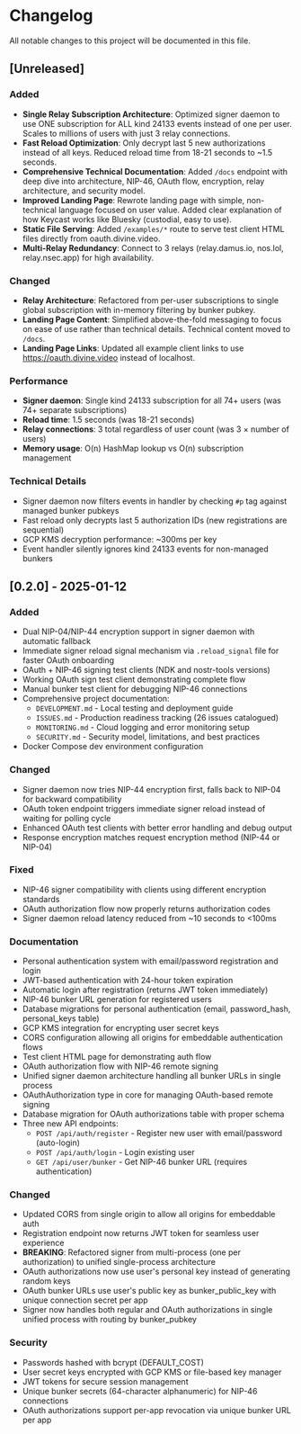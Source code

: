 # Changelog

All notable changes to this project will be documented in this file.

## [Unreleased]

### Added
- **Single Relay Subscription Architecture**: Optimized signer daemon to use ONE subscription for ALL kind 24133 events instead of one per user. Scales to millions of users with just 3 relay connections.
- **Fast Reload Optimization**: Only decrypt last 5 new authorizations instead of all keys. Reduced reload time from 18-21 seconds to ~1.5 seconds.
- **Comprehensive Technical Documentation**: Added `/docs` endpoint with deep dive into architecture, NIP-46, OAuth flow, encryption, relay architecture, and security model.
- **Improved Landing Page**: Rewrote landing page with simple, non-technical language focused on user value. Added clear explanation of how Keycast works like Bluesky (custodial, easy to use).
- **Static File Serving**: Added `/examples/*` route to serve test client HTML files directly from oauth.divine.video.
- **Multi-Relay Redundancy**: Connect to 3 relays (relay.damus.io, nos.lol, relay.nsec.app) for high availability.

### Changed
- **Relay Architecture**: Refactored from per-user subscriptions to single global subscription with in-memory filtering by bunker pubkey.
- **Landing Page Content**: Simplified above-the-fold messaging to focus on ease of use rather than technical details. Technical content moved to `/docs`.
- **Landing Page Links**: Updated all example client links to use https://oauth.divine.video instead of localhost.

### Performance
- **Signer daemon**: Single kind 24133 subscription for all 74+ users (was 74+ separate subscriptions)
- **Reload time**: 1.5 seconds (was 18-21 seconds)
- **Relay connections**: 3 total regardless of user count (was 3 × number of users)
- **Memory usage**: O(n) HashMap lookup vs O(n) subscription management

### Technical Details
- Signer daemon now filters events in handler by checking `#p` tag against managed bunker pubkeys
- Fast reload only decrypts last 5 authorization IDs (new registrations are sequential)
- GCP KMS decryption performance: ~300ms per key
- Event handler silently ignores kind 24133 events for non-managed bunkers

## [0.2.0] - 2025-01-12

### Added
- Dual NIP-04/NIP-44 encryption support in signer daemon with automatic fallback
- Immediate signer reload signal mechanism via `.reload_signal` file for faster OAuth onboarding
- OAuth + NIP-46 signing test clients (NDK and nostr-tools versions)
- Working OAuth sign test client demonstrating complete flow
- Manual bunker test client for debugging NIP-46 connections
- Comprehensive project documentation:
  - `DEVELOPMENT.md` - Local testing and deployment guide
  - `ISSUES.md` - Production readiness tracking (26 issues catalogued)
  - `MONITORING.md` - Cloud logging and error monitoring setup
  - `SECURITY.md` - Security model, limitations, and best practices
- Docker Compose dev environment configuration

### Changed
- Signer daemon now tries NIP-44 encryption first, falls back to NIP-04 for backward compatibility
- OAuth token endpoint triggers immediate signer reload instead of waiting for polling cycle
- Enhanced OAuth test clients with better error handling and debug output
- Response encryption matches request encryption method (NIP-44 or NIP-04)

### Fixed
- NIP-46 signer compatibility with clients using different encryption standards
- OAuth authorization flow now properly returns authorization codes
- Signer daemon reload latency reduced from ~10 seconds to <100ms

### Documentation
- Personal authentication system with email/password registration and login
- JWT-based authentication with 24-hour token expiration
- Automatic login after registration (returns JWT token immediately)
- NIP-46 bunker URL generation for registered users
- Database migrations for personal authentication (email, password_hash, personal_keys table)
- GCP KMS integration for encrypting user secret keys
- CORS configuration allowing all origins for embeddable authentication flows
- Test client HTML page for demonstrating auth flow
- OAuth authorization flow with NIP-46 remote signing
- Unified signer daemon architecture handling all bunker URLs in single process
- OAuthAuthorization type in core for managing OAuth-based remote signing
- Database migration for OAuth authorizations table with proper schema
- Three new API endpoints:
  - `POST /api/auth/register` - Register new user with email/password (auto-login)
  - `POST /api/auth/login` - Login existing user
  - `GET /api/user/bunker` - Get NIP-46 bunker URL (requires authentication)

### Changed
- Updated CORS from single origin to allow all origins for embeddable auth
- Registration endpoint now returns JWT token for seamless user experience
- **BREAKING**: Refactored signer from multi-process (one per authorization) to unified single-process architecture
- OAuth authorizations now use user's personal key instead of generating random keys
- OAuth bunker URLs use user's public key as bunker_public_key with unique connection secret per app
- Signer now handles both regular and OAuth authorizations in single unified process with routing by bunker_pubkey

### Security
- Passwords hashed with bcrypt (DEFAULT_COST)
- User secret keys encrypted with GCP KMS or file-based key manager
- JWT tokens for secure session management
- Unique bunker secrets (64-character alphanumeric) for NIP-46 connections
- OAuth authorizations support per-app revocation via unique bunker URL per app
